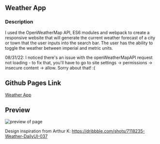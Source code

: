 ## Weather App

### Description
I used the OpenWeatherMap API, ES6 modules and webpack to create a responsive website that will generate the current weather forecast of a city or town that the user inputs into the search bar. The user has the ability to toggle the weather between imperial and metric units.

08/31/22: I noticed there's an issue with the openWeatherMapAPI request not loading - to fix that, you'll have to go to site settings -> permissions -> insecure content -> allow. Sorry about that! :(

## Github Pages Link
<a href="https://paigethompson150.github.io/weather-app">Weather App</a>

## Preview
![preview of page](https://i.imgur.com/opXTKip.jpg)

Design inspiration from Arthur K: https://dribbble.com/shots/7118235-Weather-DailyUI-037